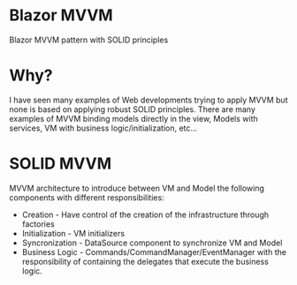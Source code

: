 # Blazor MVVM
Blazor MVVM pattern with SOLID principles

# Why?
I have seen many examples of Web developments trying to apply MVVM but none is based on applying robust SOLID principles.
There are many examples of MVVM binding models directly in the view, Models with services, VM with business logic/initialization, etc...

# SOLID MVVM

MVVM architecture to introduce between VM and Model the following components with different responsibilities:

- Creation - Have control of the creation of the infrastructure through factories
- Initialization - VM initializers
- Syncronization - DataSource component to synchronize VM and Model
- Business Logic - Commands/CommandManager/EventManager with the responsibility of containing the delegates that execute the business logic.

